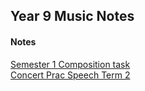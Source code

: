 <head>
  <title>Year 9 Music Notes</title>
</head>
<body>
  <h2>Year 9 Music Notes</h2>
  <h4>Notes</h4>
  <p><a href="https://shan-mei.github.io/shanmeis-notes/notes/year-9/music/composition-task.html">Semester 1 Composition task</a><br><a href="https://shan-mei.github.io/shanmeis-notes/notes/year-9/music/concert-prac-1-speech.html">Concert Prac Speech Term 2</a></p>